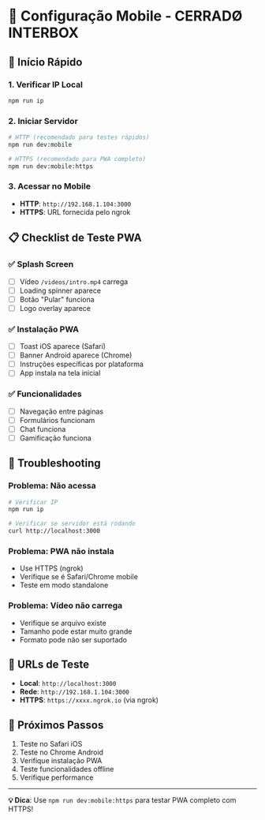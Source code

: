 # 📱 Configuração Mobile - CERRADØ INTERBOX

## 🚀 Início Rápido

### 1. Verificar IP Local
```bash
npm run ip
```

### 2. Iniciar Servidor
```bash
# HTTP (recomendado para testes rápidos)
npm run dev:mobile

# HTTPS (recomendado para PWA completo)
npm run dev:mobile:https
```

### 3. Acessar no Mobile

- **HTTP**: `http://192.168.1.104:3000`
- **HTTPS**: URL fornecida pelo ngrok

## 📋 Checklist de Teste PWA

### ✅ Splash Screen

- [ ] Vídeo `/videos/intro.mp4` carrega
- [ ] Loading spinner aparece
- [ ] Botão "Pular" funciona
- [ ] Logo overlay aparece

### ✅ Instalação PWA

- [ ] Toast iOS aparece (Safari)
- [ ] Banner Android aparece (Chrome)
- [ ] Instruções específicas por plataforma
- [ ] App instala na tela inicial

### ✅ Funcionalidades
- [ ] Navegação entre páginas
- [ ] Formulários funcionam
- [ ] Chat funciona
- [ ] Gamificação funciona

## 🔧 Troubleshooting

### Problema: Não acessa
```bash
# Verificar IP
npm run ip

# Verificar se servidor está rodando
curl http://localhost:3000
```

### Problema: PWA não instala
- Use HTTPS (ngrok)
- Verifique se é Safari/Chrome mobile
- Teste em modo standalone

### Problema: Vídeo não carrega
- Verifique se arquivo existe
- Tamanho pode estar muito grande
- Formato pode não ser suportado

## 📱 URLs de Teste

- **Local**: `http://localhost:3000`
- **Rede**: `http://192.168.1.104:3000`
- **HTTPS**: `https://xxxx.ngrok.io` (via ngrok)

## 🎯 Próximos Passos

1. Teste no Safari iOS
2. Teste no Chrome Android
3. Verifique instalação PWA
4. Teste funcionalidades offline
5. Verifique performance

---

**💡 Dica**: Use `npm run dev:mobile:https` para testar PWA completo com HTTPS! 